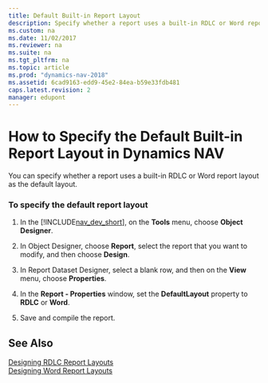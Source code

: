 ```yaml
---
title: Default Built-in Report Layout
description: Specify whether a report uses a built-in RDLC or Word report layout as the default layout for viewing the reports in Microsoft Dynamics NAV. 
ms.custom: na
ms.date: 11/02/2017
ms.reviewer: na
ms.suite: na
ms.tgt_pltfrm: na
ms.topic: article
ms.prod: "dynamics-nav-2018"
ms.assetid: 6cad9163-edd9-45e2-84ea-b59e33fdb481
caps.latest.revision: 2
manager: edupont
---
```

# How to Specify the Default Built-in Report Layout in Dynamics NAV
You can specify whether a report uses a built-in RDLC or Word report layout as the default layout.  
  
### To specify the default report layout  
  
1.  In the [!INCLUDE[nav_dev_short](includes/nav_dev_short_md.md)], on the **Tools** menu, choose **Object Designer**.  
  
2.  In Object Designer, choose **Report**, select the report that you want to modify, and then choose **Design**.  
  
3.  In Report Dataset Designer, select a blank row, and then on the **View** menu, choose **Properties**.  
  
4.  In the **Report - Properties** window, set the **DefaultLayout** property to **RDLC** or **Word**.  
  
5.  Save and compile the report.  
  
## See Also  
 [Designing RDLC Report Layouts](Designing-RDLC-Report-Layouts.md)   
 [Designing Word Report Layouts](Designing-Word-Report-Layouts.md)